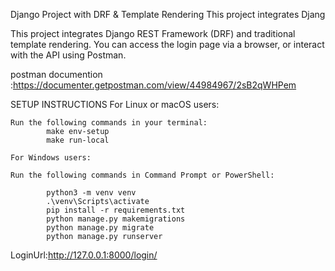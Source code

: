 Django Project with DRF & Template Rendering
This project integrates Djang

This project integrates Django REST Framework (DRF) and traditional template rendering. You can access the login page via a browser, or interact with the API using Postman.


postman documention :https://documenter.getpostman.com/view/44984967/2sB2qWHPem

SETUP INSTRUCTIONS
    For Linux or macOS users:

    Run the following commands in your terminal:
            make env-setup
            make run-local

    For Windows users:

    Run the following commands in Command Prompt or PowerShell:

            python3 -m venv venv
            .\venv\Scripts\activate
            pip install -r requirements.txt
            python manage.py makemigrations
            python manage.py migrate
            python manage.py runserver

LoginUrl:http://127.0.0.1:8000/login/

